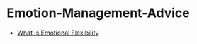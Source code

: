# Emotion-Management-Advice
- [What is Emotional Flexibility](https://jyotirgamya.org/opinion/unlock-emotional-flexibility/)
